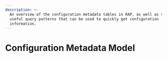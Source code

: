 ```yaml
---
description: >-
  An overview of the configuration metadata tables in RAP, as well as some
  useful query patterns that can be used to quickly get configuration
  information.
---
```


# Configuration Metadata Model

